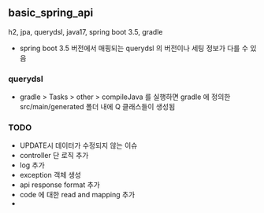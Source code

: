 ## basic_spring_api
h2, jpa, querydsl, java17, spring boot 3.5, gradle
* spring boot 3.5 버전에서 매핑되는 querydsl 의 버전이나 세팅 정보가 다를 수 있음

### querydsl
- gradle > Tasks > other > compileJava 를 실행하면 gradle 에 정의한 src/main/generated 폴더 내에 Q 클래스들이 생성됨

### TODO
- UPDATE시 데이터가 수정되지 않는 이슈
- controller 단 로직 추가
- log 추가
- exception 객체 생성
- api response format 추가
- code 에 대한 read and mapping 추가
- 
